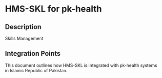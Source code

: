 # HMS-SKL for pk-health

## Description

Skills Management

## Integration Points

This document outlines how HMS-SKL is integrated with pk-health systems in Islamic Republic of Pakistan.
